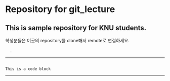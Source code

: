 # Repository for git_lecture
## This is sample repository for KNU students.

학생분들은 이곳의 repository를 clone해서 remote로 연결하세요.

     .  
***
<pre><code>
This is a code block
</code></pre>
***

